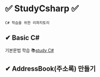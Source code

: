 # ✅ StudyCsharp ✅ 

```
C# 학습을 위한 리파지토리 
```

## ✔ Basic C#  

기본문법 학습 
📚[study C#](https://github.com/JaehyeonHeo/StudyCsharp21)

## ✔ AddressBook(주소록) 만들기 
